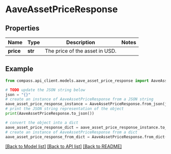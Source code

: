 # AaveAssetPriceResponse


## Properties

Name | Type | Description | Notes
------------ | ------------- | ------------- | -------------
**price** | **str** | The price of the asset in USD. | 

## Example

```python
from compass.api_client.models.aave_asset_price_response import AaveAssetPriceResponse

# TODO update the JSON string below
json = "{}"
# create an instance of AaveAssetPriceResponse from a JSON string
aave_asset_price_response_instance = AaveAssetPriceResponse.from_json(json)
# print the JSON string representation of the object
print(AaveAssetPriceResponse.to_json())

# convert the object into a dict
aave_asset_price_response_dict = aave_asset_price_response_instance.to_dict()
# create an instance of AaveAssetPriceResponse from a dict
aave_asset_price_response_from_dict = AaveAssetPriceResponse.from_dict(aave_asset_price_response_dict)
```
[[Back to Model list]](../README.md#documentation-for-models) [[Back to API list]](../README.md#documentation-for-api-endpoints) [[Back to README]](../README.md)


